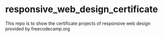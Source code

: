 # responsive_web_design_certificate
This repo is to show the certificate projects of responsive web design provided by freecodecamp.org
